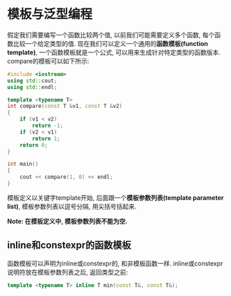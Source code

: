 # 模板与泛型编程

假定我们需要编写一个函数比较两个值, 以前我们可能需要定义多个函数, 每个函数比较一个给定类型的值.
现在我们可以定义一个通用的**函数模板(function template)**, 一个函数模板就是一个公式, 可以用来生成针对特定类型的函数版本.
compare的模板可以如下所示:
```c++
#include <iostream>
using std::cout;
using std::endl;

template <typename T>
int compare(const T &v1, const T &v2)
{
    if (v1 < v2)
        return -1;
    if (v2 < v1)
        return 1;
    return 0;
}

int main()
{
    cout << compare(1, 0) << endl;
}
```

模板定义以关键字template开始, 后面跟一个**模板参数列表(template parameter list)**, 模板参数列表以逗号分隔, 用尖括号括起来.

**Note: 在模板定义中, 模板参数列表不能为空.**

## inline和constexpr的函数模板

函数模板可以声明为inline或constexpr的, 和非模板函数一样. inline或constexpr说明符放在模板参数列表之后, 返回类型之前:
```c++
template <typename T> inline T min(const T&, const T&);
```
